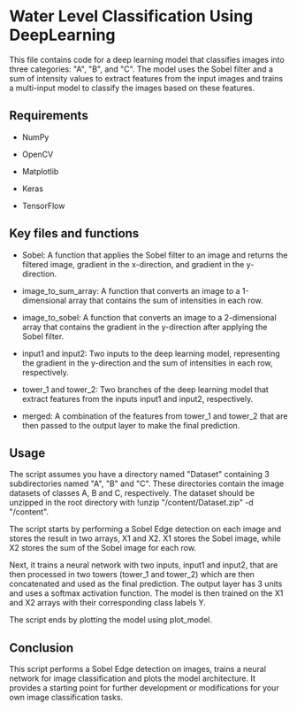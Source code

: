 # Water Level Classification Using DeepLearning

This file contains code for a deep learning model that classifies images into three categories: "A", "B", and "C". The model uses the Sobel filter and a sum of intensity values to extract features from the input images and trains a multi-input model to classify the images based on these features.

## Requirements

+ NumPy

+ OpenCV

+ Matplotlib

+ Keras

+ TensorFlow

## Key files and functions

+ Sobel: A function that applies the Sobel filter to an image and returns the filtered image, gradient in the x-direction, and gradient in the y-direction.

+ image_to_sum_array: A function that converts an image to a 1-dimensional array that contains the sum of intensities in each row.

+ image_to_sobel: A function that converts an image to a 2-dimensional array that contains the gradient in the y-direction after applying the Sobel filter.

+ input1 and input2: Two inputs to the deep learning model, representing the gradient in the y-direction and the sum of intensities in each row, respectively.

+ tower_1 and tower_2: Two branches of the deep learning model that extract features from the inputs input1 and input2, respectively.

+ merged: A combination of the features from tower_1 and tower_2 that are then passed to the output layer to make the final prediction.

## Usage

The script assumes you have a directory named "Dataset" containing 3 subdirectories named "A", "B" and "C". These directories contain the image datasets of classes A, B and C, respectively. The dataset should be unzipped in the root directory with !unzip "/content/Dataset.zip" -d "/content".

The script starts by performing a Sobel Edge detection on each image and stores the result in two arrays, X1 and X2. X1 stores the Sobel image, while X2 stores the sum of the Sobel image for each row.

Next, it trains a neural network with two inputs, input1 and input2, that are then processed in two towers (tower_1 and tower_2) which are then concatenated and used as the final prediction. The output layer has 3 units and uses a softmax activation function. The model is then trained on the X1 and X2 arrays with their corresponding class labels Y.

The script ends by plotting the model using plot_model.

## Conclusion

This script performs a Sobel Edge detection on images, trains a neural network for image classification and plots the model architecture. It provides a starting point for further development or modifications for your own image classification tasks.
